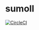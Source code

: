 # sumoll
[![CircleCI](https://circleci.com/gh/ushios/sumoll.svg?style=shield&circle-token=1fd034d3a678ace2e03a3f496736c9e8b0093935)](https://circleci.com/gh/ushios/sumoll)
